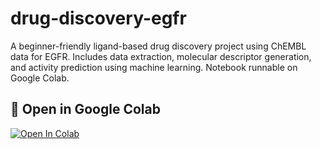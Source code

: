 # drug-discovery-egfr
A beginner-friendly ligand-based drug discovery project using ChEMBL data for EGFR. Includes data extraction, molecular descriptor generation, and activity prediction using machine learning. Notebook runnable on Google Colab.
## 🔗 Open in Google Colab

[![Open In Colab](https://colab.research.google.com/assets/colab-badge.svg)](https://colab.research.google.com/github/afrozshaik1505/drug-discovery-egfr/blob/main/Drug_Discovery_Notebook.ipynb)
